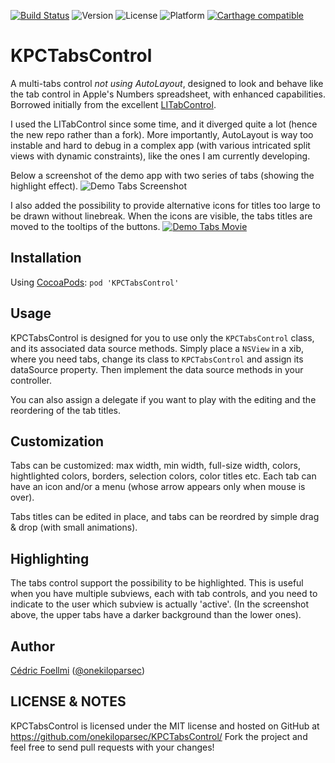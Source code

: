 [![Build Status](http://img.shields.io/travis/onekiloparsec/KPCTabsControl.svg?style=flat)](https://travis-ci.org/onekiloparsec/KPCTabsControl)
![Version](https://img.shields.io/cocoapods/v/KPCTabsControl.svg?style=flat)
![License](https://img.shields.io/cocoapods/l/KPCTabsControl.svg?style=flat)
![Platform](https://img.shields.io/cocoapods/p/KPCTabsControl.svg?style=flat)
[![Carthage compatible](https://img.shields.io/badge/Carthage-compatible-4BC51D.svg?style=flat)](https://github.com/Carthage/Carthage)

 
KPCTabsControl
==============

A multi-tabs control *not using AutoLayout*, designed to look and behave like the tab control in Apple's Numbers spreadsheet, with enhanced capabilities. Borrowed initially from the excellent [LITabControl](https://github.com/monyschuk/LITabControl).

I used the LITabControl since some time, and it diverged quite a lot (hence the new repo rather than a fork). More importantly, AutoLayout is way too instable and hard to debug in a complex app (with various intricated split views with dynamic constraints), like the ones I am currently developing.

Below a screenshot of the demo app with two series of tabs (showing the highlight effect). 
![Demo Tabs Screenshot](http://www.onekilopars.ec/s/KPCTabsControlScreenshot1.png)

I also added the possibility to provide alternative icons for titles too large to be drawn without linebreak. When the icons are visible, the tabs titles are moved to the tooltips of the buttons.
[![Demo Tabs Movie](http://www.onekilopars.ec/s/KPCTabsControlAuxiliaryIconMovieStillImage.png)](http://www.onekilopars.ec/s/KPCTabsControlAuxiliaryIconMovie.mov)


Installation
------------

Using [CocoaPods](http://cocoapods.org/): `pod 'KPCTabsControl'`


Usage
-----

KPCTabsControl is designed for you to use only the `KPCTabsControl` class, and its associated data source methods. Simply place a `NSView` in a xib, where you need tabs, change its class to `KPCTabsControl` and assign its dataSource property. Then implement the data source methods in your controller.

You can also assign a delegate if you want to play with the editing and the reordering of the tab titles.

Customization
-------------

Tabs can be customized: max width, min width, full-size width, colors, hightlighted colors, borders, selection colors, color titles etc. Each tab can have an icon and/or a menu (whose arrow appears only when mouse is over).

Tabs titles can be edited in place, and tabs can be reordred by simple drag & drop (with small animations).


Highlighting
------------

The tabs control support the possibility to be highlighted. This is useful when you have multiple subviews, each with tab controls, and you need to indicate to the user which subview is actually 'active'. (In the screenshot above, the upper tabs have a darker background than the lower ones).


Author
------

[Cédric Foellmi](https://github.com/onekiloparsec) ([@onekiloparsec](https://twitter.com/onekiloparsec))


LICENSE & NOTES
---------------

KPCTabsControl is licensed under the MIT license and hosted on GitHub at https://github.com/onekiloparsec/KPCTabsControl/ Fork the project and feel free to send pull requests with your changes!


